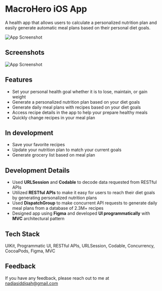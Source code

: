 
# MacroHero iOS App

A health app that allows users to calculate a personalized nutrition plan and easily generate automatic meal plans based on their personal diet goals.

![App Screenshot](https://camo.githubusercontent.com/8f563953b8a4c73e64ac8542f376f6f023d58fd5bfdbe97274358d7ef4f2f536/68747470733a2f2f75706c6f6164732d73736c2e776562666c6f772e636f6d2f3632323263393565393431323566323063643030623538362f3632326434633039623836613262313964666235303964355f556e7469746c65642d312e676966)




## Screenshots

![App Screenshot](https://camo.githubusercontent.com/240130f2269c31824e5d8ced94077d2dab1dc140daa0c4596e3588dba83d55ae/68747470733a2f2f75706c6f6164732d73736c2e776562666c6f772e636f6d2f3632323263393565393431323566316539383030623536362f3632376566613634656135386366616661613430373037345f47726f75702532303131392e706e67)


## Features

- Set your personal health goal whether it is to lose, maintain, or gain weight
- Generate a personalized nutrition plan based on your diet goals
- Generate daily meal plans with recipes based on your diet goals
- Access recipe details in the app to help your prepare healthy meals
- Quickly change recipes in your meal plan 

## In development 
- Save your favorite recipes
- Update your nutrition plan to match your current goals
- Generate grocery list based on meal plan 

## Development Details
- Used **URLSession** and **Codable** to decode data requested from RESTful APIs
- Utilized **RESTful APIs** to make it easy for users to reach their diet goals by generating personalized nutrition plans
- Used **DispatchGroup** to make concurrent API requests to generate daily meal plans from a database of 2.3M+ recipes
- Designed app using **Figma** and developed **UI programmatically** with **MVC** architectural pattern
## Tech Stack

UIKit, Programmatic UI, RESTful APIs, URLSession, Codable, Concurrency, CocoaPods, Figma, MVC


## Feedback

If you have any feedback, please reach out to me at nadiasiddiqah@gmail.com




